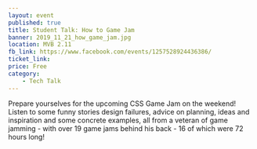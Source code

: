```yaml
---
layout: event
published: true
title: Student Talk: How to Game Jam
banner: 2019_11_21_how_game_jam.jpg
location: MVB 2.11
fb_link: https://www.facebook.com/events/1257528924436386/
ticket_link: 
price: Free
category:
    - Tech Talk
---
```


Prepare yourselves for the upcoming CSS Game Jam on the weekend!
 Listen to some funny stories design failures, advice on planning, ideas and inspiration and some concrete examples, all from a veteran of game jamming - with over 19 game jams behind his back - 16 of which were 72 hours long!
